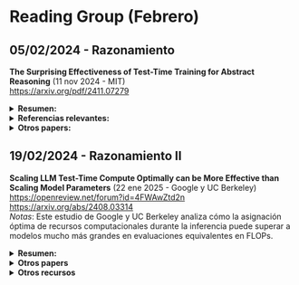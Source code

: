 # Reading Group (Febrero)

## 05/02/2024 - Razonamiento

**The Surprising Effectiveness of Test-Time Training for Abstract Reasoning** (11 nov 2024 - MIT)  
https://arxiv.org/pdf/2411.07279  

  <details>
    <summary><strong>Resumen: </strong></summary>
    
    <br>

    *Key points*:
    
    * TTT - *Test-Time Training*. Ajuste temporal de parámetros del modelo en tiempo de inferencia.
    * La construcción del conjunto de datos de entrenamiento es muy específico para el problema del ARC (*Abstraction and Reasoning Corpus*).
    * Estudio de ablación sólido.

    <br>

    Este estudio investiga la eficacia del entrenamiento en tiempo de prueba (*Test-Time Training*) para mejorar las capacidades de razonamiento de los modelos de lenguaje, utilizando el Abstraction and Reasoning Corpus (ARC) como referencia. Mediante experimentos sistemáticos, se identifican tres componentes cruciales para el éxito del TTT basado en in-context learning: (1) ajuste fino inicial en tareas similares, (2) estrategia de entrenamiento (creación del dataset de entrenamiento y función de pérdida) y (3) modelo de inferencia (modelo de inferencia aumentada — ojo con greedy decoding, usan transformaciones —, esquemas de votación). Por último, se añade el TTT a un modelo inductivo (BARC), mejorando significativamente su rendimiento.

  </details>

  <details>
    <summary><strong>Referencias relevantes:</strong></summary>
    
    <br>

    * **Combining Induction and Transduction for Abstract Reasoning** (4 nov 2024 - Cornell, Autodesk)  
      https://arxiv.org/abs/2411.02272  
      *Notas*: Este estudio investiga si, al aprender una correspondencia entrada-salida a partir de muy pocos ejemplos, es mejor inferir primero una función latente que explique los ejemplos o predecir directamente nuevas salidas de prueba. Entrena en variaciones sintéticas de programas en Python que resuelven tareas del ARC. Encuentra que los modelos inductivos y transductivos resuelven diferentes tipos de problemas de prueba, y que combinarlos se aproxima al rendimiento humano en el ARC.
    * **Addressing the Abstraction and Reasoning Corpus via Procedural Example Generation** (10 abr 2024 - ETH Zurich)  
      https://arxiv.org/abs/2404.07353  
      *Notas*: Este trabajo presenta un código para generar procedimentalmente ejemplos para las tareas de entrenamiento del ARC. Para cada una de las 400 tareas, se creó un generador de ejemplos que sigue la lógica de transformación de los ejemplos originales. Esto permite realizar una amplia gama de experimentos que pueden ser pasos importantes hacia avances en el benchmark.
  </details>

  <details>
    <summary><strong>Otros papers:</strong></summary>
    <br>

    - **STaR: Bootstrapping Reasoning With Reasoning** (20 may 2022 - Google Research)  
      https://arxiv.org/abs/2203.14465  
      *Notas*: Primeros intentos de razonamiento.
    - **Scaling of Search and Learning: A Roadmap to Reproduce o1 from Reinforcement Learning Perspective** (18 dic 2024 - Shanghai AI Laboratory)  
      https://arxiv.org/abs/2412.14135  
      *Notas*: Supuesta arquitectura de o1.
    - **DeepSeek-R1** (19 feb 2025 - DeepSeek)  
      https://github.com/deepseek-ai/DeepSeek-R1/blob/main/DeepSeek_R1.pdf  
      *Notas*: Modelo *open source*.
    - **DeepSeekMath: Pushing the Limits of Mathematical Reasoning in Open Language Models** (5 feb 2024 - DeepSeek)  
      https://arxiv.org/abs/2402.03300  
      *Notas*: Este trabajo presenta *DeepSeekMath 7B*, un modelo que amplía las capacidades de *DeepSeek-Coder-Base-v1.5 7B* mediante un preentrenamiento adicional con 120.000 millones de tokens relacionados con matemáticas. El modelo logra una puntuación del 51,7% en el benchmark MATH sin depender de herramientas externas ni técnicas de votación, acercándose al rendimiento de modelos como *Gemini-Ultra* y *GPT-4*. Además, se desarrolla el modelo de aprendizaje por refuerzo (RL) utilizado en R1.
    - **Scaling LLM Test-Time Compute Optimally can be More Effective than Scaling Model Parameters** (22 ene 2025 - Google y UC Berkeley)  
      https://openreview.net/forum?id=4FWAwZtd2n  
      *Notas*: Este estudio de Google y UC Berkeley analiza cómo la asignación óptima de recursos computacionales durante la inferencia puede superar a modelos mucho más grandes en evaluaciones equivalentes en FLOPs.
    - **Inference-Time Scaling for Diffusion Models beyond Scaling Denoising Steps** (enero 2025 - DeepMind)  
      https://arxiv.org/abs/2501.09732  
      *Notas*: Este trabajo investiga cómo el rendimiento de los modelos de difusión puede mejorar con un aumento en el cómputo durante la inferencia, más allá de simplemente incrementar los pasos de *denoising*.
    - **The Lessons of Developing Process Reward Models in Mathematical Reasoning** (enero 2025 - QWEN)  
      https://arxiv.org/abs/2501.07301  
      *Notas*: El equipo de *QWEN* presenta prácticas y lecciones en la construcción de modelos de recompensa de procesos para el razonamiento matemático, destacando desafíos en la anotación de datos y metodologías de evaluación.
  </details>

## 19/02/2024 - Razonamiento II

**Scaling LLM Test-Time Compute Optimally can be More Effective than Scaling Model Parameters** (22 ene 2025 - Google y UC Berkeley)  
https://openreview.net/forum?id=4FWAwZtd2n  
https://arxiv.org/abs/2408.03314  
*Notas*: Este estudio de Google y UC Berkeley analiza cómo la asignación óptima de recursos computacionales durante la inferencia puede superar a modelos mucho más grandes en evaluaciones equivalentes en FLOPs.

  <details>
  <summary><strong>Resumen:</strong></summary>
    <br>

    *Key points*:
    - PRM (*Process Review Models*): Process Review Models
    - ORM (*Output Review Model*): Output Review Model
    - Modelos de revisión.
    - Estimación de la dificultad del problema.

    <br>

    El artículo analiza cómo el uso de un mayor tiempo de cómputo durante la inferencia en modelos grandes de lenguaje (LLM) puede mejorar su rendimiento en tareas complejas. Los autores investigan dos mecanismos principales para escalar el cómputo en tiempo de prueba:
    1. **Búsqueda guiada por modelos de recompensa verificadores basados en procesos densos**: este enfoque implica generar múltiples respuestas y evaluarlas mediante un modelo verificador para seleccionar la más adecuada.
    2. **Actualización adaptativa de la distribución de respuestas del modelo**: en este caso, el modelo ajusta dinámicamente sus respuestas.
  </details>

  <details>
  <summary><strong>Otros papers</strong></summary>
    <br>

    - **Competitive Programming with Large Reasoning Models** (febrero 2025 - OpenAI)  
      https://arxiv.org/abs/2502.06807  
      *Notas*: Este estudio demuestra que el uso de aprendizaje por refuerzo (*reinforcement learning*, RL) en modelos de lenguaje de gran tamaño mejora significativamente el rendimiento en tareas complejas de programación y razonamiento.
    - **Scaling up Test-Time Compute with Latent Reasoning: A Recurrent Depth Approach** (febrero 2025 - Max Plank Institute, Universidad de Maryland y Lawrence Livermore National Laboratory)  
      https://arxiv.org/abs/2502.05171  
      *Notas*: Arquitectura que escala el cómputo en tiempo de prueba mediante razonamiento implícito en el espacio latente.
    - **Transformer²: Self-Adaptive LLMs** (enero 2025 - Sakana AI)  
      https://sakana.ai/transformer-squared/  
      *Notas*: Sistema de aprendizaje automático que ajusta dinámicamente sus pesos para adaptarse a diversas tareas en tiempo real. Utilizando **descomposición en valores singulares y aprendizaje por refuerzo** (*singular value decomposition and reinforcement learning*), este enfoque permite que los modelos de lenguaje se adapten a nuevas tareas sin necesidad de reentrenamiento extenso, mejorando la eficiencia y el rendimiento en tareas específicas.
    - **Titans: Learning to Memorize at Test Time** (diciembre 2024 - Google Research)  
      https://arxiv.org/abs/2501.00663  
      *Notas*: Este estudio introduce un nuevo módulo de memoria neural a largo plazo que aprende a memorizar el contexto histórico y asiste al mecanismo de atención para enfocarse en el contexto actual, utilizando información del pasado distante, escalando eficientemente a ventanas de contexto mayores a 2 millones.
  </details>

  <details>
  <summary><strong>Otros recursos</strong></summary>
  <br>

    Aprendizaje por refuerzo:
    - **DeepScaleR-1.5B-Preview** (febrero 2025 - Agentica)  
      https://huggingface.co/agentica-org/DeepScaleR-1.5B-Preview  
      *Notas*: *DeepScaleR-1.5B-Preview* es un modelo de lenguaje ajustado a partir de *DeepSeek-R1-Distilled-Qwen-1.5B* utilizando aprendizaje por refuerzo distribuido.
    - **TinyZero: Reproducing DeepSeek R1-Zero** (febrero 2025 - Jiayi Pan - Berkeley)  
      https://github.com/Jiayi-Pan/TinyZero  
      *Notas*: *TinyZero* es una implementación accesible y minimalista de *DeepSeek R1-Zero*, enfocada en tareas de cuenta regresiva y multiplicación.
    - **R1-V: Reinforcing Generalization in Vision-Language Models with Less Than $3** (febrero 2025 - Deep-Agent)  
      https://github.com/Deep-Agent/R1-V  
      *Notas*: *R1-V* demuestra que el aprendizaje por refuerzo con recompensas verificables supera al ajuste supervisado tradicional en modelos visión-lenguaje.
    - **Reinforcement Fine-Tuning—12 Days of OpenAI: Day 2** (diciembre 2024 - OpenAI)  
      https://www.youtube.com/watch?v=yCIYS9fx56U  
      https://openai.com/form/rft-research-program/  
      *Notas*: Miembros del equipo de OpenAI presentan el programa de investigación sobre ajuste fino mediante refuerzo, destacando su importancia en el desarrollo de modelos de lenguaje más precisos y eficientes.
  </details>





